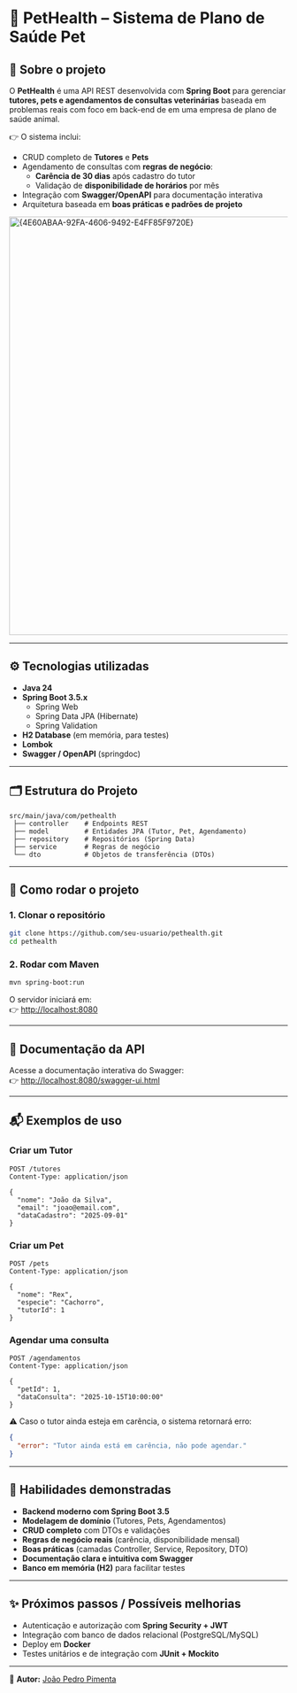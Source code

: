 # 🐾 PetHealth – Sistema de Plano de Saúde Pet

## 📌 Sobre o projeto
O **PetHealth** é uma API REST desenvolvida com **Spring Boot** para gerenciar **tutores, pets e agendamentos de consultas veterinárias** baseada em problemas reais com foco em back-end de em uma empresa de plano de saúde animal.  

👉 O sistema inclui:  
- CRUD completo de **Tutores** e **Pets**  
- Agendamento de consultas com **regras de negócio**:
  - **Carência de 30 dias** após cadastro do tutor  
  - Validação de **disponibilidade de horários** por mês  
- Integração com **Swagger/OpenAPI** para documentação interativa  
- Arquitetura baseada em **boas práticas e padrões de projeto**  

<img width="913" height="756" alt="{4E60ABAA-92FA-4606-9492-E4FF85F9720E}" src="https://github.com/user-attachments/assets/3163cebb-2d04-4073-a9bd-96b641c5d8a1" />

---

## ⚙️ Tecnologias utilizadas
- **Java 24**  
- **Spring Boot 3.5.x**  
  - Spring Web  
  - Spring Data JPA (Hibernate)  
  - Spring Validation  
- **H2 Database** (em memória, para testes)  
- **Lombok**  
- **Swagger / OpenAPI** (springdoc)  

---

## 🗂️ Estrutura do Projeto
```
src/main/java/com/pethealth
 ├── controller    # Endpoints REST
 ├── model         # Entidades JPA (Tutor, Pet, Agendamento)
 ├── repository    # Repositórios (Spring Data)
 ├── service       # Regras de negócio
 └── dto           # Objetos de transferência (DTOs)
```

---

## 🚀 Como rodar o projeto

### 1. Clonar o repositório
```bash
git clone https://github.com/seu-usuario/pethealth.git
cd pethealth
```

### 2. Rodar com Maven
```bash
mvn spring-boot:run
```

O servidor iniciará em:  
👉 [http://localhost:8080](http://localhost:8080)

---

## 📖 Documentação da API
Acesse a documentação interativa do Swagger:  
👉 [http://localhost:8080/swagger-ui.html](http://localhost:8080/swagger-ui.html)

---

## 📬 Exemplos de uso

### Criar um Tutor
```http
POST /tutores
Content-Type: application/json

{
  "nome": "João da Silva",
  "email": "joao@email.com",
  "dataCadastro": "2025-09-01"
}
```

### Criar um Pet
```http
POST /pets
Content-Type: application/json

{
  "nome": "Rex",
  "especie": "Cachorro",
  "tutorId": 1
}
```

### Agendar uma consulta
```http
POST /agendamentos
Content-Type: application/json

{
  "petId": 1,
  "dataConsulta": "2025-10-15T10:00:00"
}
```

⚠️ Caso o tutor ainda esteja em carência, o sistema retornará erro:
```json
{
  "error": "Tutor ainda está em carência, não pode agendar."
}
```

---

## 🌟 Habilidades demonstradas
- **Backend moderno com Spring Boot 3.5**  
- **Modelagem de domínio** (Tutores, Pets, Agendamentos)  
- **CRUD completo** com DTOs e validações  
- **Regras de negócio reais** (carência, disponibilidade mensal)  
- **Boas práticas** (camadas Controller, Service, Repository, DTO)  
- **Documentação clara e intuitiva com Swagger**  
- **Banco em memória (H2)** para facilitar testes  

---

## ✨ Próximos passos / Possíveis melhorias
- Autenticação e autorização com **Spring Security + JWT**  
- Integração com banco de dados relacional (PostgreSQL/MySQL)  
- Deploy em **Docker**  
- Testes unitários e de integração com **JUnit + Mockito**  

---

🔗 **Autor:** [João Pedro Pimenta](https://www.linkedin.com/in/joao-pedro-pimenta)
